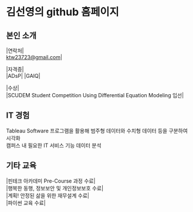 # 김선영의 github 홈페이지
## 본인 소개

|연락처| <br>
ktw23723@gmail.com|

|자격증| <br>
|ADsP|
|GAIQ|

|수상|<br>
|SCUDEM Student Competition Using Differential Equation Modeling 입선|

## IT 경험
Tableau Software 프로그램을 활용해 범주형 데이터와 수치형 데이터 등을 구분하여 시각화<br>
캠퍼스 내 필요한 IT 서비스 기능 데이터 분석

## 기타 교육 
|핀테크 아카데미 Pre-Course 과정 수료|  <br>
|행복한 동행, 정보보안 및 개인정보보호 수료|  <br>
|계획! 안정된 삶을 위한 재무설계 수료| <br>
|파이썬 교육 수료| 
